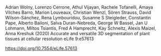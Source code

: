 Adrian Wolny, Lorenzo Cerrone, Athul Vijayan, Rachele Tofanelli, Amaya Vilches Barro, 
Marion Louveaux, Christian Wenzl, Sören Strauss, David Wilson-Sánchez, Rena Lymbouridou, 
Susanne S Steigleder, Constantin Pape, Alberto Bailoni, Salva Duran-Nebreda, George W Bassel, 
Jan U Lohmann, Miltos Tsiantis, Fred A Hamprecht, Kay Schneitz, Alexis Maizel, Anna Kreshuk (2020) 
Accurate and versatile 3D segmentation of plant tissues at cellular resolution eLife 9:e57613

https://doi.org/10.7554/eLife.57613
